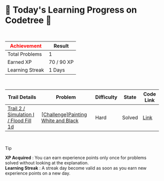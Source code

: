# 🌲 Today's Learning Progress on Codetree 🌲

<br />

| <span style="color:red;display:block;text-align:center;"> **Achievement**</span> | Result |
|---|---|
|Total Problems| 1 |
| Earned XP | 70 / 90 XP |
| Learning Streak | 1 Days |

<br />

|Trail Details|Problem|Difficulty|State|Code Link|
|---|---|---|---|---|
|[Trail 2 / Simulation I / Flood Fill 1d](https://www.codetree.ai/trail-info/novice-mid/)|[[Challenge]Painting White and Black](https://www.codetree.ai/trails/complete/curated-cards/challenge-painting-white-black/)|Hard|Solved|[Link](https://github.com/linuschoudhury/codetree/blob/main/250907/Painting%20White%20and%20Black/painting-white-black.py)|


<br />

> [!TIP]
> **XP Acquired** : You can earn experience points only once for problems solved without looking at the explanation.  
> **Learning Streak** : A streak day become valid as soon as you earn new experience points on a new day.

